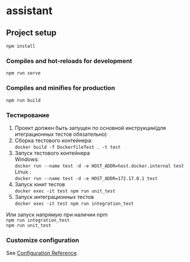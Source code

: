 # assistant

## Project setup
```
npm install
```

### Compiles and hot-reloads for development
```
npm run serve
```

### Compiles and minifies for production
```
npm run build
```

### Тестирование 
1. Проект должен быть запущен по основной инструкции(для итеграционных тестов обязательно)
2. Сборка тестового контейнера: \
```docker build -f DockerfileTest . -t test```
3. Запуск тестового контейнера \
Windows: \
```docker run --name test -d -e HOST_ADDR=host.docker.internal test```\
Linux : \
```docker run --name test -d -e HOST_ADDR=172.17.0.1 test```
4. Запуск юнит тестов \
```docker exec -it test npm run unit_test```
5. Запуск интеграционных тестов \
 ```docker exec -it test npm run integration_test```

Или запуск напрямую при наличии npm \
```npm run integration_test``` \
```npm run unit_test```


### Customize configuration
See [Configuration Reference](https://cli.vuejs.org/config/).
